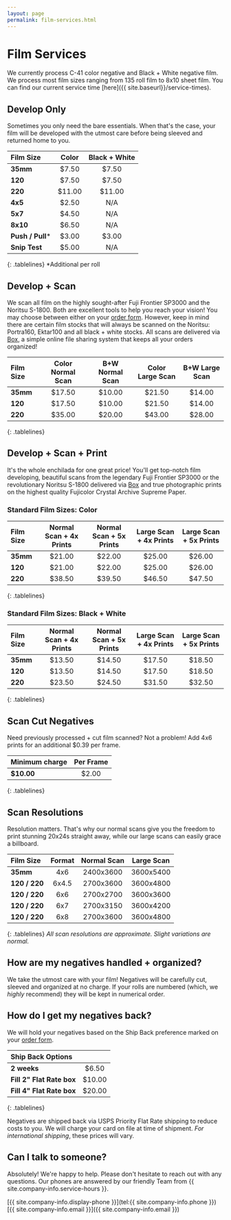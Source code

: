 ```yaml
---
layout: page
permalink: film-services.html
---
```

<style>
.tablelines th {
    border-bottom: 2px solid #424242;
    padding: .3em 1em .3em 1em;
}
.tablelines td {
    border-bottom: 1px solid #424242;
    padding: .3em 1em .3em 1em;
}
.tablelines tr:last-child td {
    border: none;
}
ol, ul {
    padding-left: 3em;
}
p {
    margin-bottom: 0;
}
.entry h1 {
    border-bottom: 1px solid #ccc;
}
</style>

# Film Services

We currently process C-41 color negative and Black + White negative film. We process most film sizes ranging from 135 roll film to 8x10 sheet film. You can find our current service time [here]({{ site.baseurl}}/service-times).


## Develop Only
Sometimes you only need the bare essentials. When that's the case, your film will be developed with the utmost care before being sleeved and returned home to you.

| **Film Size** | **Color** | **Black + White** |
| :--- | :---: | :---: |
| **35mm** | $7.50 | $7.50 |
| **120** | $7.50 | $7.50 |
| **220** | $11.00 | $11.00 |
| **4x5** | $2.50 | N/A |
| **5x7** | $4.50 | N/A |
| **8x10** | $6.50 | N/A |
| **Push / Pull*** | $3.00 | $3.00 |
| **Snip Test** | $5.00 | N/A |
{: .tablelines}
*Additional per roll

## Develop + Scan
We scan all film on the highly sought-after Fuji Frontier SP3000 and the Noritsu S-1800. Both are excellent tools to help you reach your vision! You may choose between either on your <a href="{{site.baseurl}}/images/PhotoVision-Film-Order-Form-Dec-2017.pdf" target="_blank">order form</a>. However, keep in mind there are certain film stocks that will always be scanned on the Noritsu: Portra160, Ektar100 and all black + white stocks. All scans are delivered via [Box](http://box.com), a simple online file sharing system that keeps all your orders organized!

| **Film Size** | **Color Normal Scan** | **B+W Normal Scan** | **Color Large Scan** | **B+W Large Scan** |
| :---			| :---:					| :---:				  | :---:				 | :---:			  |
| **35mm**		| $17.50				| $10.00			  | $21.50				 | $14.00			  |
| **120**		| $17.50				| $10.00			  | $21.50				 | $14.00			  |
| **220**		| $35.00				| $20.00			  | $43.00				 | $28.00			  |
{: .tablelines}

## Develop + Scan + Print
It's the whole enchilada for one great price! You'll get top-notch film developing, beautiful scans from the legendary Fuji Frontier SP3000 or the revolutionary Noritsu S-1800 delivered via [Box](http://box.com) and true photographic prints on the highest quality Fujicolor Crystal Archive Supreme Paper.

### Standard Film Sizes: Color

| **Film Size** | **Normal Scan + 4x Prints** | **Normal Scan + 5x Prints** | **Large Scan + 4x Prints** | **Large Scan + 5x Prints** |
| :--- | :---: | :---: | :---: | :---: |
| **35mm** 	| $21.00 | $22.00 | $25.00 | $26.00 |
| **120**	| $21.00 | $22.00 | $25.00 | $26.00 |
| **220**	| $38.50 | $39.50 | $46.50 | $47.50 |
{: .tablelines}

### Standard Film Sizes: Black + White

| **Film Size** | **Normal Scan + 4x Prints** | **Normal Scan + 5x Prints** | **Large Scan + 4x Prints** | **Large Scan + 5x Prints** |
| :--- | :---: | :---: | :---: | :---: |
| **35mm** 	| $13.50 | $14.50 | $17.50 | $18.50 |
| **120**	| $13.50 | $14.50 | $17.50 | $18.50 |
| **220**	| $23.50 | $24.50 | $31.50 | $32.50 |
{: .tablelines}

## Scan Cut Negatives
Need previously processed + cut film scanned? Not a problem! Add 4x6 prints for an additional $0.39 per frame.

| **Minimum charge** | **Per Frame** |
| :--- | :---: |
| **$10.00** | $2.00 |
{: .tablelines}

## Scan Resolutions
Resolution matters. That's why our normal scans give you the freedom to print stunning 20x24s straight away, while our large scans can easily grace a billboard.

| **Film Size** | **Format** | **Normal Scan** | **Large Scan** |
| :--- | :---: | :---: | :---: |
| **35mm** | 4x6 | 2400x3600 | 3600x5400 |
| **120 / 220** | 6x4.5 | 2700x3600 | 3600x4800 |
| **120 / 220** | 6x6 | 2700x2700 | 3600x3600 |
| **120 / 220** | 6x7 | 2700x3150 | 3600x4200 |
| **120 / 220** | 6x8 | 2700x3600 | 3600x4800 |
{: .tablelines}
*All scan resolutions are approximate. Slight variations are normal.*

## How are my negatives handled + organized?
We take the utmost care with your film! Negatives will be carefully cut, sleeved and organized at no charge. If your rolls are numbered (which, we *highly* recommend) they will be kept in numerical order.

## How do I get my negatives back?
We will hold your negatives based on the Ship Back preference marked on your <a href="{{site.baseurl}}/images/PhotoVision-Film-Order-Form-Dec-2017.pdf" target="_blank">order form</a>.

| **Ship Back Options** |   |
| :--- | :---: |
| **2 weeks** | $6.50 |
| **Fill 2" Flat Rate box** | $10.00 |
| **Fill 4" Flat Rate box** | $20.00 |
{: .tablelines}


Negatives are shipped back via USPS Priority Flat Rate shipping to reduce costs to you. We will charge your card on file at time of shipment. *For international shipping*, these prices will vary.

## Can I talk to someone?
Absolutely! We're happy to help. Please don't hesitate to reach out with any questions. Our phones are answered by our friendly Team from {{ site.company-info.service-hours }}.

[{{ site.company-info.display-phone }}](tel:{{ site.company-info.phone }})  
[{{ site.company-info.email }}]({{ site.company-info.email }})
